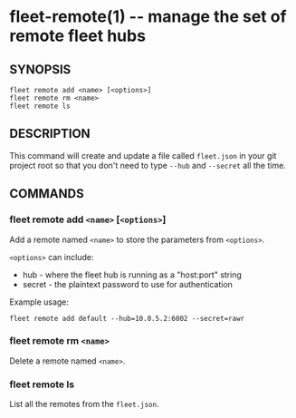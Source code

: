 fleet-remote(1) -- manage the set of remote fleet hubs
======================================================

## SYNOPSIS

    fleet remote add <name> [<options>]
    fleet remote rm <name>
    fleet remote ls

## DESCRIPTION

This command will create and update a file called `fleet.json` in your git
project root so that you don't need to type `--hub` and `--secret` all the time.

## COMMANDS

### fleet remote add `<name>` [`<options>`]

Add a remote named `<name>` to store the parameters from `<options>`.

`<options>` can include:

* hub - where the fleet hub is running as a "host:port" string
* secret - the plaintext password to use for authentication

Example usage:

    fleet remote add default --hub=10.0.5.2:6002 --secret=rawr

### fleet remote rm `<name>`

Delete a remote named `<name>`.

### fleet remote ls

List all the remotes from the `fleet.json`.
